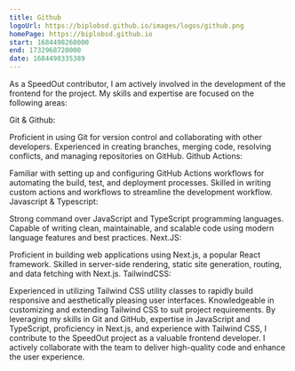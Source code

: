 ```yaml
---
title: Github
logoUrl: https://biplobsd.github.io/images/logos/github.png
homePage: https://biplobsd.github.io
start: 1684498260000
end: 1732968720000
date: 1684498335389
---
```


As a SpeedOut contributor, I am actively involved in the development of the frontend for the project. My skills and expertise are focused on the following areas:

Git & Github:

Proficient in using Git for version control and collaborating with other developers.
Experienced in creating branches, merging code, resolving conflicts, and managing repositories on GitHub.
Github Actions:

Familiar with setting up and configuring GitHub Actions workflows for automating the build, test, and deployment processes.
Skilled in writing custom actions and workflows to streamline the development workflow.
Javascript & Typescript:

Strong command over JavaScript and TypeScript programming languages.
Capable of writing clean, maintainable, and scalable code using modern language features and best practices.
Next.JS:

Proficient in building web applications using Next.js, a popular React framework.
Skilled in server-side rendering, static site generation, routing, and data fetching with Next.js.
TailwindCSS:

Experienced in utilizing Tailwind CSS utility classes to rapidly build responsive and aesthetically pleasing user interfaces.
Knowledgeable in customizing and extending Tailwind CSS to suit project requirements.
By leveraging my skills in Git and GitHub, expertise in JavaScript and TypeScript, proficiency in Next.js, and experience with Tailwind CSS, I contribute to the SpeedOut project as a valuable frontend developer. I actively collaborate with the team to deliver high-quality code and enhance the user experience.

